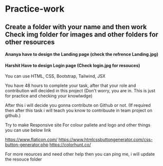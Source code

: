 # Practice-work
<h2> Create a folder with your name and then work<br>
Check img folder for images and other folders for other resources</h2>

<h4> Ananya have to design the Landing page (check the refrence Landing.jpg)</h4>
<h4> Harshit Have to design Login page (Check login.jpg for resouces)</h4>

 You can use HTML, CSS, Bootstrap, Tailwind, JSX

 You have 48 hours to complete your task, after that your role and contribution will decided in this project (Don't worry, you are in. This is just for practice and checking your knowlwdge)

After this i will decide you gonna contribute on Github or not. (If required then after this task i will teach you know to contribuute in team project on github.)

Try to make Responsive site
 For colour pallete and logo and other things you can use below link

 https://www.flaticon.com/
 https://www.htmlcssbuttongenerator.com/css-button-generator.php
 https://colorhunt.co/

 For more reources and need other help then you can ping me, i will update the resouce folder
